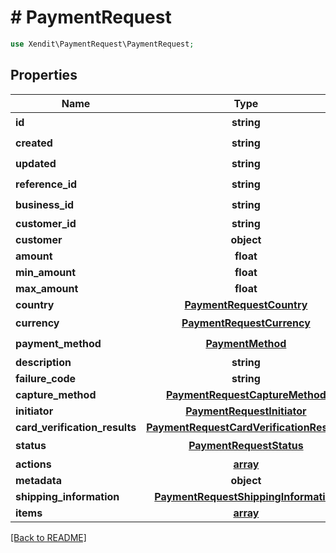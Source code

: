 # # PaymentRequest


```php
use Xendit\PaymentRequest\PaymentRequest;
```

## Properties

| Name | Type | Required | Description | Examples |
|------------|:-------------:|:-------------:|-------------|:-------------:|
| **id** | **string** | ☑️ |  | null |
| **created** | **string** | ☑️ |  | null |
| **updated** | **string** | ☑️ |  | null |
| **reference_id** | **string** | ☑️ |  | null |
| **business_id** | **string** | ☑️ |  | null |
| **customer_id** | **string** |  |  | null |
| **customer** | **object** |  |  | null |
| **amount** | **float** |  |  | null |
| **min_amount** | **float** |  |  | null |
| **max_amount** | **float** |  |  | null |
| **country** | [**PaymentRequestCountry**](PaymentRequestCountry.md) |  |  | null |
| **currency** | [**PaymentRequestCurrency**](PaymentRequestCurrency.md) | ☑️ |  | null |
| **payment_method** | [**PaymentMethod**](PaymentMethod.md) | ☑️ |  | null |
| **description** | **string** |  |  | null |
| **failure_code** | **string** |  |  | null |
| **capture_method** | [**PaymentRequestCaptureMethod**](PaymentRequestCaptureMethod.md) |  |  | null |
| **initiator** | [**PaymentRequestInitiator**](PaymentRequestInitiator.md) |  |  | null |
| **card_verification_results** | [**PaymentRequestCardVerificationResults**](PaymentRequestCardVerificationResults.md) |  |  | null |
| **status** | [**PaymentRequestStatus**](PaymentRequestStatus.md) | ☑️ |  | null |
| **actions** | [**array**](PaymentRequestAction.md) |  |  | null |
| **metadata** | **object** |  |  | null |
| **shipping_information** | [**PaymentRequestShippingInformation**](PaymentRequestShippingInformation.md) |  |  | null |
| **items** | [**array**](PaymentRequestBasketItem.md) |  |  | null |


[[Back to README]](../../README.md)
